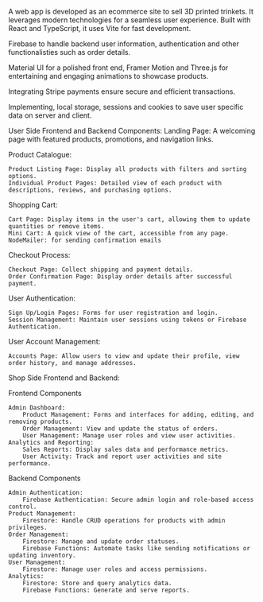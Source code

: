 A web app is developed as an ecommerce site to sell 3D printed trinkets. It leverages modern technologies for a seamless user experience. Built with React and TypeScript, it uses Vite for fast development.

Firebase to handle backend user information, authentication and other functionalisties such as order details.

Material UI for a polished front end, Framer Motion and Three.js for entertaining and engaging animations to showcase products.

Integrating Stripe payments ensure secure and efficient transactions.

Implementing, local storage, sessions and cookies to save user specific data on server and client.


User Side Frontend and Backend Components:
Landing Page: A welcoming page with featured products, promotions, and navigation links.

Product Catalogue:

    Product Listing Page: Display all products with filters and sorting options.
    Individual Product Pages: Detailed view of each product with descriptions, reviews, and purchasing options.


Shopping Cart:

    Cart Page: Display items in the user's cart, allowing them to update quantities or remove items.
    Mini Cart: A quick view of the cart, accessible from any page.
    NodeMailer: for sending confirmation emails

Checkout Process:

    Checkout Page: Collect shipping and payment details.
    Order Confirmation Page: Display order details after successful payment.

User Authentication:

    Sign Up/Login Pages: Forms for user registration and login.
    Session Management: Maintain user sessions using tokens or Firebase Authentication.

User Account Management:

    Accounts Page: Allow users to view and update their profile, view order history, and manage addresses.



Shop Side Frontend and Backend:

Frontend Components

    Admin Dashboard:
        Product Management: Forms and interfaces for adding, editing, and removing products.
        Order Management: View and update the status of orders.
        User Management: Manage user roles and view user activities.
    Analytics and Reporting:
        Sales Reports: Display sales data and performance metrics.
        User Activity: Track and report user activities and site performance.

Backend Components

    Admin Authentication:
        Firebase Authentication: Secure admin login and role-based access control.
    Product Management:
        Firestore: Handle CRUD operations for products with admin privileges.
    Order Management:
        Firestore: Manage and update order statuses.
        Firebase Functions: Automate tasks like sending notifications or updating inventory.
    User Management:
        Firestore: Manage user roles and access permissions.
    Analytics:
        Firestore: Store and query analytics data.
        Firebase Functions: Generate and serve reports.
